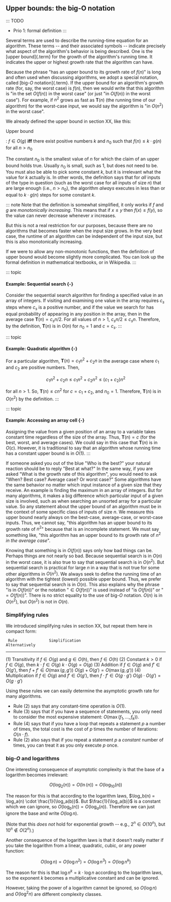 
## Upper bounds: the big-O notation

::: TODO
- Prio 1: formal definition
:::

Several terms are used to describe the running-time equation for an
algorithm. These terms -- and their associated symbols -- indicate
precisely what aspect of the algorithm's behavior is being described.
One is the [upper bound]{.term} for the growth
of the algorithm's running time. It indicates the upper or highest
growth rate that the algorithm can have.

Because the phrase "has an upper bound to its growth rate of $f(n)$"
is long and often used when discussing algorithms, we adopt a special
notation, called [big-$O$ notation]{.term}. If
the upper bound for an algorithm's growth rate (for, say, the worst
case) is $f(n)$, then we would write that this algorithm is "in the set
$O(f(n))$ in the worst case" (or just "in $O(f(n))$ in the worst
case"). For example, if $n^2$ grows as fast as $\mathbf{T}(n)$ (the
running time of our algorithm) for the worst-case input, we would say
the algorithm is "in $O(n^2)$ in the worst case".

We already defined the upper bound in section XX, like this:

Upper bound

: $f\in O(g)$ **iff** there exist positive numbers $k$ and $n_0$ such that $f(n) \leq k\cdot g(n)$ for all $n>n_0$

The constant $n_0$ is the smallest value of $n$ for which the claim of an upper bound holds true.
Usually $n_0$ is small, such as 1, but does not need to be.
You must also be able to pick some constant $k$, but it is irrelevant what the value for $k$ actually is.
In other words, the definition says that for *all* inputs of the type in question
(such as the worst case for all inputs of size $n$)
that are large enough (i.e., $n > n_0$),
the algorithm *always* executes in less than or equal to $k\cdot g(n)$ steps for some constant $k$.

::: note
Note that the definition is somewhat simplified, it only works if $f$ and $g$ are *monotonically increasing*.
This means that if $x\leq y$ then $f(x)\leq f(y)$, so the value can never decrease whenever $x$ increases.

But this is not a real restriction for our purposes, because there are no algorithms that becomes faster when the input size grows.
In the very best case, the runtime of an algorithm can be independent of the input size, but this is also monotonically increasing.

If we were to allow any non-monotonic functions, then the definition of upper bound would become slightly more complicated.
You can look up the formal definition in mathematical textbooks, or in Wikipedia.
:::

::: topic
#### Example: Sequential search {-}

Consider the sequential search algorithm for finding a specified value
in an array of integers. If visiting and examining one value in the
array requires $c_s$ steps where $c_s$ is a positive number, and if the
value we search for has equal probability of appearing in any position
in the array, then in the average case $\mathbf{T}(n) = c_s n/2$. For
all values of $n > 1$, $c_s n/2 \leq c_s n$. Therefore, by the
definition, $\mathbf{T}(n)$ is in $O(n)$ for $n_0 = 1$ and $c = c_s$.
:::

::: topic
#### Example: Quadratic algorithm {-}

For a particular algorithm, $\mathbf{T}(n) = c_1 n^2 + c_2 n$ in the
average case where $c_1$ and $c_2$ are positive numbers. Then,

$$
c_1 n^2 + c_2 n \leq c_1 n^2 + c_2 n^2 \leq (c_1 + c_2)n^2
$$

for all $n > 1$. So, $\mathbf{T}(n) \leq c n^2$ for $c = c_1 + c_2$, and
$n_0 = 1$. Therefore, $\mathbf{T}(n)$ is in $O(n^2)$ by the definition.
:::

::: topic
#### Example: Accessing an array cell {-}

Assigning the value from a given position of an array to a variable
takes constant time regardless of the size of the array. Thus,
$\mathbf{T}(n) = c$ (for the best, worst, and average cases). We could
say in this case that $\mathbf{T}(n)$ is in $O(c)$. However, it is
traditional to say that an algorithm whose running time has a constant
upper bound is in $O(1)$.
:::

If someone asked you out of the blue "Who is the best?" your natural
reaction should be to reply "Best at what?" In the same way, if you
are asked "What is the growth rate of this algorithm", you would need
to ask "When? Best case? Average case? Or worst case?" Some algorithms
have the same behavior no matter which input instance of a given size
that they receive. An example is finding the maximum in an array of
integers. But for many algorithms, it makes a big difference which
particular input of a given size is involved, such as when searching an
unsorted array for a particular value. So any statement about the upper
bound of an algorithm must be in the context of some specific class of
inputs of size $n$. We measure this upper bound nearly always on the
best-case, average-case, or worst-case inputs. Thus, we cannot say,
"this algorithm has an upper bound to its growth rate of $n^2$"
because that is an incomplete statement. We must say something like,
"this algorithm has an upper bound to its growth rate of $n^2$ *in the
average case*".

Knowing that something is in $O(f(n))$ says only how bad things can be.
Perhaps things are not nearly so bad. Because sequential search is in
$O(n)$ in the worst case, it is also true to say that sequential search
is in $O(n^2)$. But sequential search is practical for large $n$ in a
way that is not true for some other algorithms in $O(n^2)$. We always
seek to define the running time of an algorithm with the tightest
(lowest) possible upper bound. Thus, we prefer to say that sequential
search is in $O(n)$. This also explains why the phrase "is in
$O(f(n))$" or the notation "$\in O(f(n))$" is used instead of "is
$O(f(n))$" or "$= O(f(n))$". There is no strict equality to the use
of big-$O$ notation. $O(n)$ is in $O(n^2)$, but $O(n^2)$ is not in
$O(n)$.

### Simplifying rules

We introduced simplifying rules in section XX, but repeat them here in compact form:

     Rule              Simplification                                                       Alternatively
---  ----------------  -------------------------------------------------------------------  -------------------------------
(1)  Transitivity      if $f\in O(g)$ and $g\in O(h)$, then $f\in O(h)$
(2)  Constant $k>0$    if $f\in O(g)$, then $k\cdot f\in O(g)$                              $k \cdot O(g) = O(g)$
(3)  Addition          if $f\in O(g)$ and $f'\in O(g')$, then $f+f'\in O(\max(g,g'))$       $O(g) + O(g') = O(\max(g,g'))$
(4)  Multiplication    if $f\in O(g)$ and $f'\in O(g')$, then $f\cdot f'\in O(g\cdot g')$   $O(g) \cdot O(g') = O(g\cdot g')$

Using these rules we can easily determine the asymptotic growth rate for many algorithms.

- Rule (2) says that any constant-time operation is $O(1)$.
- Rule (3) says that if you have a sequence of statements, you only need to consider the most expensive statement: $O(\max(f_1,\ldots,f_k))$.
- Rule (4) says that if you have a loop that repeats a statement $p$ a number of times, the total cost is the cost of $p$ times the number of iterations: $O(n\cdot f)$.
- Rule (2) also says that if you repeat a statement $p$ a *constant* number of times, you can treat it as you only execute $p$ once.

### big-$O$ and logarithms

One interesting consequence of asymptotic complexity is that the base of a logarithm becomes irrelevant:

$$ O(\log_2(n)) = O(\ln(n)) = O(\log_10(n)) $$

The reason for this is that according to the logarithm laws, $\log_b(n) = \log_a(n) \cdot \frac{1}{\log_a(b)}$.
But $\frac{1}{\log_a(b)}$ is a constant which we can ignore, so $O(\log_b(n)) = O(\log_a(n))$.
Therefore we can just ignore the base and write $O(\log n)$.

(Note that this *does not* hold for exponential growth -- e.g., $2^n\in O(10^n)$, but $10^n\not\in O(2^n)$.)

Another consequence of the logarithm laws is that it doesn't really matter if you take the logarithm from a linear, quadratic, cubic, or any power function:

$$ O(\log n) = O(\log n^2) = O(\log n^3) = O(\log n^k) $$

The reason for this is that $\log n^k = k\cdot\log n$ according to the logarithm laws, so the exponent $k$ becomes a multiplicative constant and can be ignored.

However, taking the power of a logarithm cannot be ignored, so $O(\log n)$ and $O(\log^2 n)$ are different complexity classes.


